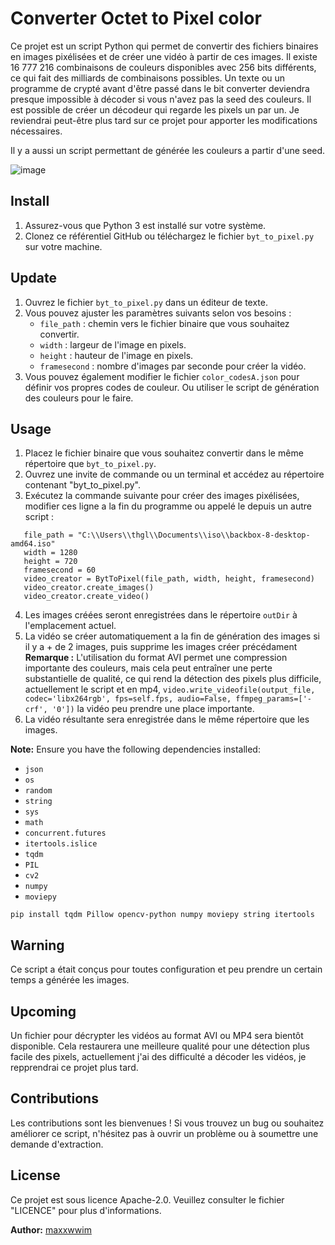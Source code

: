 # Converter Octet to Pixel color

Ce projet est un script Python qui permet de convertir des fichiers binaires en images pixélisées et de créer une vidéo à partir de ces images. Il existe 16 777 216 combinaisons de couleurs disponibles avec 256 bits différents, ce qui fait des milliards de combinaisons possibles. Un texte ou un programme de crypté avant d'être passé dans le bit converter deviendra presque impossible à décoder si vous n'avez pas la seed des couleurs. Il est possible de créer un décodeur qui regarde les pixels un par un. Je reviendrai peut-être plus tard sur ce projet pour apporter les modifications nécessaires.

Il y a aussi un script permettant de générée les couleurs a partir d'une seed.

![image](https://github.com/maxxwwim/Converter-Octet-to-Pixel-color/assets/109239740/50992874-3ca2-46f0-94ea-2035d7378e40)


## Install
1. Assurez-vous que Python 3 est installé sur votre système.
2. Clonez ce référentiel GitHub ou téléchargez le fichier `byt_to_pixel.py` sur votre machine.

## Update
1. Ouvrez le fichier `byt_to_pixel.py` dans un éditeur de texte.
2. Vous pouvez ajuster les paramètres suivants selon vos besoins :
   - `file_path` : chemin vers le fichier binaire que vous souhaitez convertir.
   - `width` : largeur de l'image en pixels.
   - `height` : hauteur de l'image en pixels.
   - `framesecond` : nombre d'images par seconde pour créer la vidéo.
3. Vous pouvez également modifier le fichier `color_codesA.json` pour définir vos propres codes de couleur. Ou utiliser le script de génération des couleurs pour le faire.

## Usage
1. Placez le fichier binaire que vous souhaitez convertir dans le même répertoire que `byt_to_pixel.py`.
2. Ouvrez une invite de commande ou un terminal et accédez au répertoire contenant "byt_to_pixel.py".
3. Exécutez la commande suivante pour créer des images pixélisées, modifier ces ligne a la fin du programme ou appelé le depuis un autre script :
```
   file_path = "C:\\Users\\thgl\\Documents\\iso\\backbox-8-desktop-amd64.iso"
   width = 1280
   height = 720
   framesecond = 60
   video_creator = BytToPixel(file_path, width, height, framesecond)
   video_creator.create_images()
   video_creator.create_video()
```
4. Les images créées seront enregistrées dans le répertoire `outDir` à l'emplacement actuel.
5. La vidéo se créer automatiquement a la fin de génération des images si il y a + de 2 images, puis supprime les images créer précédament 
   **Remarque :** L'utilisation du format AVI permet une compression importante des couleurs, mais cela peut entraîner une perte substantielle de qualité, ce qui rend la détection des pixels plus difficile, actuellement le script et en mp4, `video.write_videofile(output_file, codec='libx264rgb', fps=self.fps, audio=False, ffmpeg_params=['-crf', '0'])` la vidéo peu prendre une place importante.
6. La vidéo résultante sera enregistrée dans le même répertoire que les images.


**Note:** Ensure you have the following dependencies installed:
- `json`
- `os`
- `random`
- `string`
- `sys`
- `math`
- `concurrent.futures`
- `itertools.islice`
- `tqdm`
- `PIL`
- `cv2`
- `numpy`
- `moviepy`
  
```
pip install tqdm Pillow opencv-python numpy moviepy string itertools
```
## Warning
Ce script a était conçus pour toutes configuration et peu prendre un certain temps a générée les images.

## Upcoming
Un fichier pour décrypter les vidéos au format AVI ou MP4 sera bientôt disponible. Cela restaurera une meilleure qualité pour une détection plus facile des pixels, actuellement j'ai des difficulté a décoder les vidéos, je repprendrai ce projet plus tard.

## Contributions
Les contributions sont les bienvenues ! Si vous trouvez un bug ou souhaitez améliorer ce script, n'hésitez pas à ouvrir un problème ou à soumettre une demande d'extraction.

## License
Ce projet est sous licence Apache-2.0. Veuillez consulter le fichier "LICENCE" pour plus d'informations.

**Author:** [maxxwwim](https://github.com/maxxwwim)
